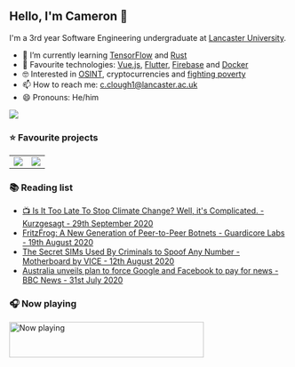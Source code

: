 ## Hello, I'm Cameron 👋

I'm a 3rd year Software Engineering undergraduate at [Lancaster University](https://www.lancaster.ac.uk/scc/).

- 🌱 I’m currently learning [TensorFlow](https://www.tensorflow.org/) and [Rust](https://rust-lang.org)
- 🧪 Favourite technologies: [Vue.js](https://vuejs.org/), [Flutter](https://flutter.dev), [Firebase](https://firebase.google.com/) and [Docker](https://docs.docker.com/get-started/#docker-concepts)
- 🤓 Interested in [OSINT](https://twitter.com/projectowlosint), cryptocurrencies and [fighting poverty](https://www.bbc.co.uk/news/uk-48354692)
- 📫 How to reach me: [c.clough1@lancaster.ac.uk](mailto:c.clough1@lancaster.ac.uk)
- 😄 Pronouns: He/him

<a href="https://github.com/anuraghazra/github-readme-stats" title="GitHub Statistics">
  <img src="https://github-readme-stats.vercel.app/api?username=IncognitoJam&count_private=true" />
</a>

<h3>⭐ Favourite projects</h3>

<table>
  <tr>
    <td>
      <a href="https://github.com/MKorostoff/1-pixel-wealth" title="MKorostoff/1-pixel-wealth">
        <img src="https://github-readme-stats.vercel.app/api/pin/?username=MKorostoff&repo=1-pixel-wealth&show_owner=true" />
      </a>
    </td>
    <td>
      <a href="https://github.com/commaai/openpilot" title="commaai/openpilot">
        <img src="https://github-readme-stats.vercel.app/api/pin/?username=commaai&repo=openpilot&show_owner=true" />
      </a>
    </td>
  </tr>
</table>

<h3>📚 Reading list</h3>

<ul>
  <li>
    <a href="https://www.youtube.com/watch?v=wbR-5mHI6bo">📺 Is It Too Late To Stop Climate Change? Well, it's Complicated. - Kurzgesagt - 29th September 2020</a>
  </li>
  <li>
    <a href="https://www.guardicore.com/2020/08/fritzfrog-p2p-botnet-infects-ssh-servers/">FritzFrog: A New Generation of Peer-to-Peer Botnets - Guardicore Labs - 19th August 2020</a>
  </li>
  <li>
    <a href="https://www.vice.com/en_us/article/n7w9pw/russian-sims-encrypted">The Secret SIMs Used By Criminals to Spoof Any Number - Motherboard by VICE - 12th August 2020</a>
  </li>
  <li>
    <a href="https://www.bbc.co.uk/news/world-australia-53604477">Australia unveils plan to force Google and Facebook to pay for news - BBC News - 31st July 2020</a>
  </li>
</ul>

<h3>🎧 Now playing</h3>

<a href="https://now-playing-profile.incognitojam.vercel.app/now-playing?open">
  <img src="https://now-playing-profile.incognitojam.vercel.app/now-playing?width=350" width="350" height="64" alt="Now playing">
</a>

<!--
**IncognitoJam/IncognitoJam** is a ✨ _special_ ✨ repository because its `README.md` (this file) appears on your GitHub profile.

Here are some ideas to get you started:

- 🔭 I’m currently working on ...
- 🌱 I’m currently learning ...
- 👯 I’m looking to collaborate on ...
- 🤔 I’m looking for help with ...
- 💬 Ask me about ...
- 📫 How to reach me: ...
- 😄 Pronouns: ...
- ⚡ Fun fact: ...
-->
